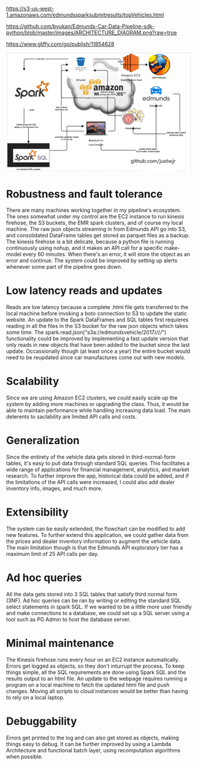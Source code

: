 https://s3-us-west-1.amazonaws.com/edmundssparksubmitresults/topVehicles.html

https://github.com/byukan/Edmunds-Car-Data-Pipeline-sdk-python/blob/master/images/ARCHITECTURE_DIAGRAM.png?raw=true

https://www.gliffy.com/go/publish/11854628

![](https://github.com/byukan/Edmunds-Car-Data-Pipeline-sdk-python/blob/master/images/ARCHITECTURE_DIAGRAM.png?raw=true)

# Robustness and fault tolerance

  There are many machines working together in my pipeline's ecosystem.  The ones somewhat under my control are the EC2 instance to run kinesis firehose, the S3 buckets, the EMR spark clusters, and of course my local machine.  The raw json objects streaming in from Edmunds API go into S3, and consolidated DataFrame tables get stored as parquet files as a backup.
  The kinesis firehose is a bit delicate, because a python file is running continuously using nohup, and it makes an API call for a specific make-model every 60 minutes.  When there's an error, it will store the object as an error and continue.  The system could be improved by setting up alerts whenever some part of the pipeline goes down.

# Low latency reads and updates

  Reads are low latency because a complete .html file gets transferred to the local machine before invoking a boto connection to S3 to update the static website.  An update to the Spark DataFrames and SQL tables first requieres reading in all the files in the S3 bucket for the raw json objects which takes some time.
  The spark.read.json("s3a://edmundsvehicle/2017/*/*/*/*") functionality could be improved by implementing a fast update version that only reads in new objects that have been added to the bucket since the last update.  Occassionally though (at least once a year) the entire bucket would need to be reupdated since car manufactures come out with new models.

# Scalability

  Since we are using Amazon EC2 clusters, we could easily scale up the system by adding more machines or upgrading the class.  Thus, it would be able to maintain performance while handling increasing data load.  The main deterents to saclability are limited API calls and costs.

# Generalization

  Since the entirety of the vehicle data gets stored in third-normal-form tables, it's easy to pull data through standard SQL queries.  This facilitates a wide range of applications for financial management, analytics, and market research.  To further improve the app, historical data could be added, and if the limitations of the API calls were increased, I could also add dealer inventory info, images, and much more.

# Extensibility

  The system can be easily extended, the flowchart can be modified to add new features.  To further extend this application, we could gather data from the prices and dealer inventory information to augment the vehicle data.  The main limitation though is that the Edmunds API exploratory tier has a maximum limit of 25 API calls per day.
  

# Ad hoc queries
  
  All the data gets stored into 3 SQL tables that satisfy third normal form (3NF).  Ad hoc queries can be ran by writing or editing the standard SQL select statements in spark SQL.
  If we wanted to be a little more user friendly and make connections to a database, we could set up a SQL server using a tool such as PG Admin to host the database server.

# Minimal maintenance

  The Kinesis firehose runs every hour on an EC2 instance automatically.  Errors get logged as objects, so they don't inturrupt the process.  To keep things simple, all the SQL requirements are done using Spark SQL and the results output to an html file.
  An update to the webpage requires running a program on a local machine to fetch the updated html file and push changes.  Moving all scripts to cloud instances would be better than having to rely on a local laptop.

# Debuggability

  Errors get printed to the log and can also get stored as objects, making things easy to debug.  It can be further improved by using a Lambda Architecture and functional batch layer, using recomputation algorithms when possible.
